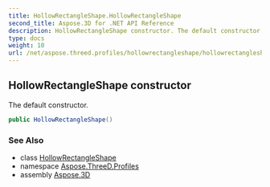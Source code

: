 ```yaml
---
title: HollowRectangleShape.HollowRectangleShape
second_title: Aspose.3D for .NET API Reference
description: HollowRectangleShape constructor. The default constructor
type: docs
weight: 10
url: /net/aspose.threed.profiles/hollowrectangleshape/hollowrectangleshape/
---
```

## HollowRectangleShape constructor

The default constructor.

```csharp
public HollowRectangleShape()
```

### See Also

* class [HollowRectangleShape](../)
* namespace [Aspose.ThreeD.Profiles](../../../aspose.threed.profiles/)
* assembly [Aspose.3D](../../../)


